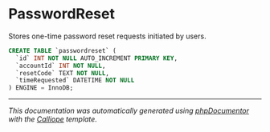 # PasswordReset

Stores one-time password reset requests initiated by users.

```sql
CREATE TABLE `passwordreset` (
  `id` INT NOT NULL AUTO_INCREMENT PRIMARY KEY,
  `accountId` INT NOT NULL,
  `resetCode` TEXT NOT NULL,
  `timeRequested` DATETIME NOT NULL
) ENGINE = InnoDB;
```

---

*This documentation was automatically generated using [phpDocumentor](http://www.phpdoc.org/) with the [Calliope](https://github.com/DaphneWebFramework/Calliope) template.*
